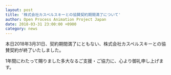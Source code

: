 ```yaml
---
layout: post
title: '株式会社カスペルスキーとの協賛契約期間満了について'
author: Open Process Animation Project Japan
date: 2018-03-31 23:00:00 +0900
category: news
---
```


本日2018年3月31日、契約期間満了にともない、株式会社カスペルスキーとの協賛契約が終了いたしました。

1年間にわたって賜りました多大なるご支援・ご協力に、心より御礼申し上げます。



